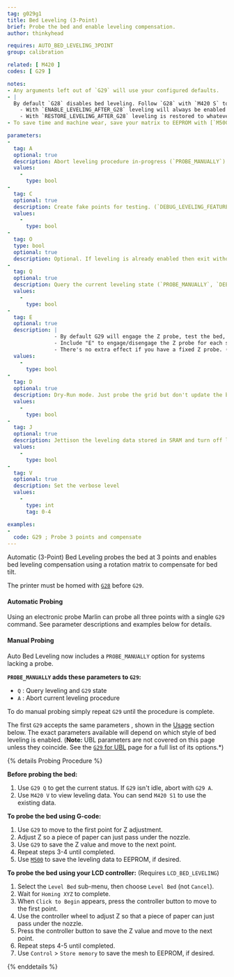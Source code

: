 ```yaml
---
tag: g029g1
title: Bed Leveling (3-Point)
brief: Probe the bed and enable leveling compensation.
author: thinkyhead

requires: AUTO_BED_LEVELING_3POINT
group: calibration

related: [ M420 ]
codes: [ G29 ]

notes:
- Any arguments left out of `G29` will use your configured defaults.
- |
  By default `G28` disables bed leveling. Follow `G28` with `M420 S` to turn leveling on.
    - With `ENABLE_LEVELING_AFTER_G28` leveling will always be enabled after `G28`.
    - With `RESTORE_LEVELING_AFTER_G28` leveling is restored to whatever state it was in before `G28`.
- To save time and machine wear, save your matrix to EEPROM with [`M500`](/docs/gcode/M500.html) and in your slicer's "Starting G-code" replace `G29` with `M420 S1` to enable your last-saved matrix.

parameters:
-
  tag: A
  optional: true
  description: Abort leveling procedure in-progress (`PROBE_MANUALLY`)
  values:
    -
      type: bool
-
  tag: C
  optional: true
  description: Create fake points for testing. (`DEBUG_LEVELING_FEATURE`)
  values:
    -
      type: bool
-
  tag: O
  type: bool
  optional: true
  description: Optional. If leveling is already enabled then exit without leveling. (1.1.9)
-
  tag: Q
  optional: true
  description: Query the current leveling state (`PROBE_MANUALLY`, `DEBUG_LEVELING_FEATURE`)
  values:
    -
      type: bool
-
  tag: E
  optional: true
  description: |
               - By default G29 will engage the Z probe, test the bed, then disengage.
               - Include "E" to engage/disengage the Z probe for each sample.
               - There's no extra effect if you have a fixed Z probe. (without `PROBE_MANUALLY`)
  values:
    -
      type: bool
-
  tag: D
  optional: true
  description: Dry-Run mode. Just probe the grid but don't update the bed leveling data
  values:
    -
      type: bool
-
  tag: J
  optional: true
  description: Jettison the leveling data stored in SRAM and turn off leveling compensation. Data in EEPROM is not affected.
  values:
    -
      type: bool
-
  tag: V
  optional: true
  description: Set the verbose level
  values:
    -
      type: int
      tag: 0-4

examples:
-
  code: G29 ; Probe 3 points and compensate
---
```


Automatic (3-Point) Bed Leveling probes the bed at 3 points and enables bed leveling compensation using a rotation matrix to compensate for bed tilt.

The printer must be homed with [`G28`](/docs/gcode/G028.html) before `G29`.

#### Automatic Probing
Using an electronic probe Marlin can probe all three points with a single `G29` command. See parameter descriptions and examples below for details.

#### Manual Probing
Auto Bed Leveling now includes a `PROBE_MANUALLY` option for systems lacking a probe.

**`PROBE_MANUALLY` adds these parameters to `G29`:**

- `Q` : Query leveling and `G29` state
- `A` : Abort current leveling procedure

To do manual probing simply repeat `G29` until the procedure is complete.

The first `G29` accepts the same parameters , shown in the [Usage](#usage-g029g1) section below. The exact parameters available will depend on which style of bed leveling is enabled. (**Note:** UBL parameters are not covered on this page unless they coincide. See the [`G29` for UBL](/docs/gcode/G029-ubl.html) page for a full list of its options.*)

{% details Probing Procedure %}

  **Before probing the bed:**
  1. Use `G29 Q` to get the current status. If `G29` isn't idle, abort with `G29 A`.
  2. Use `M420 V` to view leveling data. You can send `M420 S1` to use the existing data.

  **To probe the bed using G-code:**
  1. Use `G29` to move to the first point for Z adjustment.
  2. Adjust Z so a piece of paper can just pass under the nozzle.
  3. Use `G29` to save the Z value and move to the next point.
  4. Repeat steps 3-4 until completed.
  5. Use [`M500`](/docs/gcode/M500.html) to save the leveling data to EEPROM, if desired.

  **To probe the bed using your LCD controller:** (Requires `LCD_BED_LEVELING`)

  1. Select the `Level Bed` sub-menu, then choose `Level Bed` (not `Cancel`).
  2. Wait for `Homing XYZ` to complete.
  3. When `Click to Begin` appears, press the controller button to move to the first point.
  4. Use the controller wheel to adjust Z so that a piece of paper can just pass under the nozzle.
  5. Press the controller button to save the Z value and move to the next point.
  6. Repeat steps 4-5 until completed.
  7. Use `Control` > `Store memory` to save the mesh to EEPROM, if desired.

{% enddetails %}
